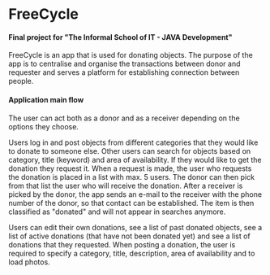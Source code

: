 # FreeCycle

#### Final project for "The Informal School of IT - JAVA Development"

FreeCycle is an app that is used for donating objects. The purpose of the app is to centralise and organise the transactions between donor and requester and serves a platform for establishing connection between people.

#### Application main flow
The user can act both as a donor and as a receiver depending on the options they choose.

Users log in and post objects from different categories that they would like to donate to someone else. 
Other users can search for objects based on category, title (keyword) and area of availability. If they would like to get the donation they request it. When a request is made, the user who requests the donation is placed in a list with max. 5 users. The donor can then pick from that list the user who will receive the donation.
After a receiver is picked by the donor, the app sends an e-mail to the receiver with the phone number of the donor, so that contact can be established.
The item is then classified as "donated" and will not appear in searches anymore.

Users can edit their own donations, see a list of past donated objects, see a list of active donations (that have not been donated yet) and see a list of donations that they requested.
When posting a donation, the user is required to specify a category, title, description, area of availability and to load photos.




